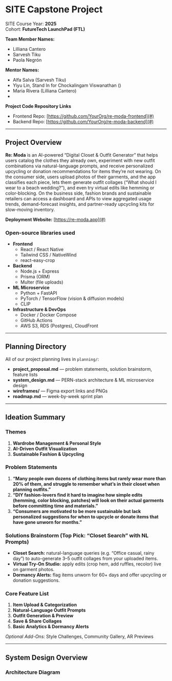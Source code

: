 # SITE Capstone Project

SITE Course Year: **2025**  
Cohort: **FutureTech LaunchPad (FTL)**  

**Team Member Names:**  
- Lilliana Cantero
- Sarvesh Tiku
- Paola Negrón

**Mentor Names:**  
- Alfa Salva (Sarvesh Tiku)
- Yiyu Lin, Stand In for Chockalingam Viswanathan ()
- Maria Rivera (Lilliana Cantero)
- 

**Project Code Repository Links**  
- Frontend Repo: [https://github.com/YourOrg/re-moda-frontend](#)  
- Backend Repo: [https://github.com/YourOrg/re-moda-backend](#)

---

## Project Overview

**Re: Moda** is an AI-powered “Digital Closet & Outfit Generator” that helps users catalog the clothes they already own, experiment with new outfit combinations via natural-language prompts, and receive personalized upcycling or donation recommendations for items they’re not wearing. On the consumer side, users upload photos of their garments, and the app classifies each piece, lets them generate outfit collages (“What should I wear to a beach wedding?”), and even try virtual edits like hemming or color-blocking. On the business side, fashion brands and sustainable retailers can access a dashboard and APIs to view aggregated usage trends, demand-forecast insights, and partner-ready upcycling kits for slow-moving inventory.

**Deployment Website:** [https://re-moda.app](#)

### Open-source libraries used

- **Frontend**
  - React / React Native
  - Tailwind CSS / NativeWind
  - react-easy-crop
- **Backend**  
  - Node.js + Express
  - Prisma (ORM)
  - Multer (file uploads)
- **ML Microservice**
  - Python + FastAPI  
  - PyTorch / TensorFlow (vision & diffusion models)  
  - CLIP
- **Infrastructure & DevOps**  
  - Docker / Docker Compose
  - GitHub Actions 
  - AWS S3, RDS (Postgres), CloudFront 

---

## Planning Directory

All of our project planning lives in `planning/`:

- **project_proposal.md** — problem statements, solution brainstorm, feature lists  
- **system_design.md** — PERN-stack architecture & ML microservice design  
- **wireframes/** — Figma export links and PNGs  
- **roadmap.md** — week-by-week sprint plan  

---

## Ideation Summary

### Themes  
1. **Wardrobe Management & Personal Style**  
2. **AI-Driven Outfit Visualization**  
3. **Sustainable Fashion & Upcycling**

### Problem Statements  
1. **“Many people own dozens of clothing items but rarely wear more than 20% of them, and struggle to remember what’s in their closet when planning outfits.”**  
2. **“DIY fashion-lovers find it hard to imagine how simple edits (hemming, color blocking, patches) will look on their actual garments before committing time and materials.”**  
3. **“Consumers are motivated to be more sustainable but lack personalized suggestions for when to upcycle or donate items that have gone unworn for months.”**

### Solutions Brainstorm (Top Pick: “Closet Search” with NL Prompts)  
- **Closet Search:** natural-language queries (e.g. “Office casual, rainy day”) to auto-generate 3–5 outfit collages from your uploaded items.  
- **Virtual Try-On Studio:** apply edits (crop hem, add ruffles, recolor) live on garment photos.  
- **Dormancy Alerts:** flag items unworn for 60+ days and offer upcycling or donation suggestions.

### Core Feature List  
1. **Item Upload & Categorization**  
2. **Natural-Language Outfit Prompts**  
3. **Outfit Generation & Preview**  
4. **Save & Share Collages**  
5. **Basic Analytics & Dormancy Alerts**  

_Optional Add-Ons:_ Style Challenges, Community Gallery, AR Previews

---

## System Design Overview

### Architecture Diagram  
